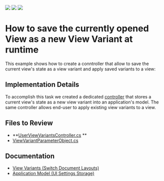 <!-- default badges list -->
![](https://img.shields.io/endpoint?url=https://codecentral.devexpress.com/api/v1/VersionRange/128592731/23.1.6%2B)
[![](https://img.shields.io/badge/Open_in_DevExpress_Support_Center-FF7200?style=flat-square&logo=DevExpress&logoColor=white)](https://supportcenter.devexpress.com/ticket/details/E2813)
[![](https://img.shields.io/badge/📖_How_to_use_DevExpress_Examples-e9f6fc?style=flat-square)](https://docs.devexpress.com/GeneralInformation/403183)
<!-- default badges end -->

# How to save the currently opened View as a new View Variant at runtime
This example shows how to create a conntroller that allow to save the current view's state as a view variant and apply saved variants to a view:

## Implementation Details

To accomplish this task we created a dedicated [controller](CS/EF/ViewVariantSaveEF/ViewVariantSaveEF.Module/Controllers/UserViewVariantsController.cs) that stores a current view's state as a new view variant into an application's model. The same controller allows end-user to apply existing view variants to a view.

## Files to Review

- **[UserViewVariantsController.cs](CS/EF/ViewVariantSaveEF/ViewVariantSaveEF.Module/Controllers/UserViewVariantsController.cs) **
- [ViewVariantParameterObject.cs](CS/EF/ViewVariantSaveEF/ViewVariantSaveEF.Module/BusinessObjects/ViewVariantParameterObject.cs)

## Documentation 
- [View Variants (Switch Document Layouts)](https://docs.devexpress.com/eXpressAppFramework/113011/application-shell-and-base-infrastructure/view-variants-module)
- [Application Model (UI Settings Storage)](https://docs.devexpress.com/eXpressAppFramework/112579/ui-construction/application-model-ui-settings-storage)
